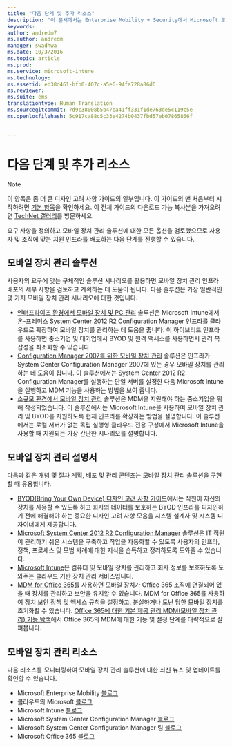 ```yaml
---
title: "다음 단계 및 추가 리소스"
description: "이 문서에서는 Enterprise Mobility + Security에서 Microsoft 모바일 장치 관리 솔루션 배포 및 지원 방법 문서의 추가 리소스를 제공합니다."
keywords: 
author: andredm7
ms.author: andredm
manager: swadhwa
ms.date: 10/3/2016
ms.topic: article
ms.prod: 
ms.service: microsoft-intune
ms.technology: 
ms.assetid: eb38d461-bfb0-407c-a5e6-94fa728a86d6
ms.reviewer: 
ms.suite: ems
translationtype: Human Translation
ms.sourcegitcommit: 7d9c38008b5b47ea41ff331f1de763de5c119c5e
ms.openlocfilehash: 5c917ca88c5c33e4274b0437fbd57eb07865866f


---
```


# <a name="next-steps-and-additional-resources"></a>다음 단계 및 추가 리소스

>[!NOTE]
>이 항목은 좀 더 큰 디자인 고려 사항 가이드의 일부입니다. 이 가이드의 맨 처음부터 시작하려면 [기본 항목](mdm-design-considerations-guide.md)을 확인하세요. 이 전체 가이드의 다운로드 가능 복사본을 가져오려면 [TechNet 갤러리](https://gallery.technet.microsoft.com/Mobile-Device-Management-7d401582)를 방문하세요.

요구 사항을 정의하고 모바일 장치 관리 솔루션에 대한 모든 옵션을 검토했으므로 사용자 및 조직에 맞는 지원 인프라를 배포하는 다음 단계를 진행할 수 있습니다.

## <a name="mobile-device-management-solutions"></a>모바일 장치 관리 솔루션

사용자의 요구에 맞는 구체적인 솔루션 시나리오를 활용하면 모바일 장치 관리 인프라 배포의 세부 사항을 검토하고 계획하는 데 도움이 됩니다. 다음 솔루션은 가장 일반적인 몇 가지 모바일 장치 관리 시나리오에 대한 것입니다.

- [엔터프라이즈 환경에서 모바일 장치 및 PC 관리](https://technet.microsoft.com/library/dn582037.aspx) 솔루션은 Microsoft Intune에서 온-프레미스 System Center 2012 R2 Configuration Manager 인프라를 클라우드로 확장하여 모바일 장치를 관리하는 데 도움을 줍니다. 이 하이브리드 인프라를 사용하면 중소기업 및 대기업에서 BYOD 및 원격 액세스를 사용하면서 관리 복잡성을 최소화할 수 있습니다.
- [Configuration Manager 2007를 위한 모바일 장치 관리](https://technet.microsoft.com/library/dn508400.aspx) 솔루션은 인프라가 System Center Configuration Manager 2007에 있는 경우 모바일 장치를 관리하는 데 도움이 됩니다. 이 솔루션에서는 System Center 2012 R2 Configuration Manager를 실행하는 단일 서버를 설정한 다음 Microsoft Intune을 실행하고 MDM 기능을 사용하는 방법을 보여 줍니다.
- [소규모 환경에서 모바일 장치 관리](https://technet.microsoft.com/library/dn715906.aspx) 솔루션은 MDM을 지원해야 하는 중소기업을 위해 작성되었습니다. 이 솔루션에서는 Microsoft Intune을 사용하여 모바일 장치 관리 및 BYOD를 지원하도록 현재 인프라를 확장하는 방법을 설명합니다. 이 솔루션에서는 로컬 서버가 없는 독립 실행형 클라우드 전용 구성에서 Microsoft Intune을 사용할 때 지원되는 가장 간단한 시나리오를 설명합니다.

## <a name="mobile-device-management-documentation"></a>모바일 장치 관리 설명서

다음과 같은 개념 및 절차 계획, 배포 및 관리 콘텐츠는 모바일 장치 관리 솔루션을 구현할 때 유용합니다.

- [BYOD(Bring Your Own Device) 디자인 고려 사항 가이드](./BYOD-design-considerations-guide.md)에서는 직원이 자신의 장치를 사용할 수 있도록 하고 회사의 데이터를 보호하는 BYOD 인프라를 디자인하기 전에 해결해야 하는 중요한 디자인 고려 사항 모음을 시스템 설계사 및 시스템 디자이너에게 제공합니다.
- [Microsoft System Center 2012 R2 Configuration Manager](https://technet.microsoft.com/library/cc507089.aspx) 솔루션은 IT 직원이 관리하기 쉬운 시스템을 구축하고 작업을 자동화할 수 있도록 사용자의 인프라, 정책, 프로세스 및 모범 사례에 대한 지식을 습득하고 정리하도록 도와줄 수 있습니다.
- [Microsoft Intune](/Intune/)은 컴퓨터 및 모바일 장치를 관리하고 회사 정보를 보호하도록 도와주는 클라우드 기반 장치 관리 서비스입니다.
- [MDM for Office 365](https://technet.microsoft.com/library/ms.o365.cc.devicepolicy.aspx)를 사용하면 모바일 장치가 Office 365 조직에 연결되어 있을 때 장치를 관리하고 보안을 유지할 수 있습니다. MDM for Office 365를 사용하여 장치 보안 정책 및 액세스 규칙을 설정하고, 분실하거나 도난 당한 모바일 장치를 초기화할 수 있습니다. [Office 365에 대한 기본 제공 관리 MDM(모바일 장치 관리) 기능 탐색](https://blogs.office.com/2015/07/21/explore-the-built-in-mobile-device-management-mdm-feature-for-office-365/)에서 Office 365의 MDM에 대한 기능 및 설정 단계를 대략적으로 살펴봅니다.

## <a name="mobile-device-management-resources"></a>모바일 장치 관리 리소스

다음 리소스를 모니터링하여 모바일 장치 관리 솔루션에 대한 최신 뉴스 및 업데이트를 확인할 수 있습니다.

- Microsoft Enterprise Mobility [블로그](http://blogs.technet.com/b/enterprisemobility/)
- 클라우드의 Microsoft [블로그](http://blogs.technet.com/b/in_the_cloud/)
- Microsoft Intune [블로그](http://blogs.technet.com/b/microsoftintune/)
- Microsoft System Center Configuration Manager [블로그](http://blogs.technet.com/b/configurationmgr/)
- Microsoft System Center Configuration Manager 팀 [블로그](http://blogs.technet.com/b/configmgrteam/)
- Microsoft Office 365 [블로그](http://blogs.office.com/office365forbusiness/)



<!--HONumber=Nov16_HO4-->


